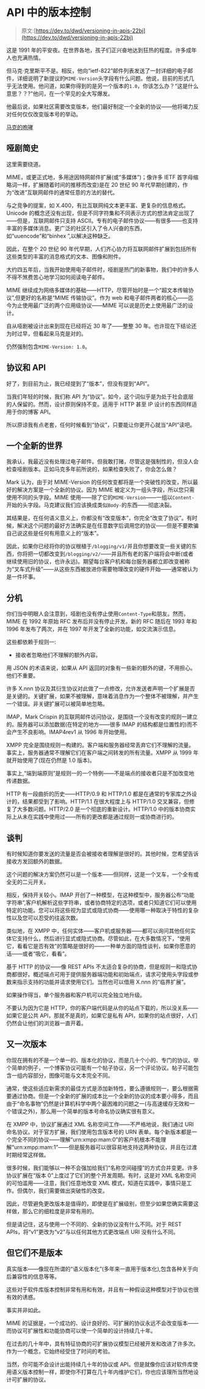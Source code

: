 # API 中的版本控制

> 原文:[https://dev.to/dwd/versioning-in-apis-22bj](https://dev.to/dwd/versioning-in-apis-22bj)

这是 1991 年的平安夜。在世界各地，孩子们正兴奋地达到狂热的程度。许多成年人也充满热情。

但马克·克里斯平不是。相反，他向“ietf-822”邮件列表发送了一封详细的电子邮件，详细说明了新提议的`MIME-Version`头字段有什么问题。他说，目前的形式几乎无法使用。他问道，如果你得到的是另一个版本的`1.0`，你该怎么办？“这是什么意思？？?"他问，在一个罕见的全大写爆发。

他最后说，如果社区需要改变版本，他们最好制定一个全新的协议——他将竭力反对任何仅仅改变版本号的举动。

[马克的咆哮](https://www.mhonarc.org/archive/html/ietf-822/1991-12/msg00137.html)

## [](#a-brief-history-of-mime)哑剧简史

这里需要绕道。

MIME，或更正式地，多用途因特网邮件扩展(或“多媒体”)；像许多 IETF 首字母缩略词一样，扩展随着时间的推移而改变)是在 20 世纪 90 年代早期创建的，作为“改进”互联网邮件的通常任意的方法的替代。

与之竞争的提案，如 X.400，有比互联网纯文本更丰富、更复杂的信息格式。Unicode 的概念还没有出现，但是不同字符集和不同表示方式的想法肯定出现了——但是，互联网邮件只支持 ASCII。专有的电子邮件协议——有很多——也支持丰富的多媒体消息。更广泛的社区引入了令人兴奋的东西，如“uuencode”和“binhex ”,以解决这种缺乏。

因此，在整个 20 世纪 90 年代早期，人们齐心协力将互联网邮件扩展到包括所有这些类型的丰富的消息格式的文本、图像和附件。

大约四五年后，当我开始使用电子邮件时，哑剧是热门的新事物，我们中的许多人不得不煞费苦心地学习如何阅读电子邮件。

MIME 继续成为网络多媒体的基础——HTTP，尽管开始时是一个“超文本传输协议”,但更好的名称是“MIME 传输协议”。作为 web 和电子邮件两者的核心——迄今为止使用最广泛的两个应用级协议——MIME 可以说是历史上使用最广泛的设计。

自从哑剧被设计出来到现在已经将近 30 年了——整整 30 年。也许现在下结论还为时过早，但看起来马克是对的。

仍然强制包含`MIME-Version: 1.0`。

## [](#protocols-and-apis)协议和 API

好了，到目前为止，我已经提到了“版本”，但没有提到“API”。

当我们年轻的时候，我们称 API 为“协议”。如今，这个词似乎是为处于社会底层的人保留的。然而，设计原则保持不变。适用于 HTTP 甚至 IP 设计的东西同样适用于你的博客 API。

所以原谅我有点老套，任何时候看到“协议”，只要能让你更开心就当“API”读吧。

## [](#a-whole-new-world)一个全新的世界

我承认，我最近没有处理过电子邮件。但我敢打赌，尽管这是强制性的，但没人会检查哑剧版本。正如马克多年前所说的，如果检查失败了，你会怎么做？

Mark 认为，由于对 MIME-Version 的任何改变都将是一个突破性的改变，所以最好的解决方案是一个全新的协议。因为 MIME 被定义为一组头字段，所以您只需使用不同的头字段。MIME 使用——除了它的`MIME-Version`——一组以`Content-`开始的头字段。马克建议我们应该换成类似`Body-`的东西——彻底决裂。

其结果是，在任何语义意义上，你都没有“改变版本”，你完全“改变了协议”。有时候，解决这个问题的最好方法确实是在任意数字后调用您的协议——但是不要欺骗自己说这些是任何有用意义上的“版本”。

因此，如果你已经将你的协议根植于`/blogging/v1/`并且你想要改变一些关键的东西，你将把一切都改变到`/blogging/v2/`——并且所有老的客户端将会中断(或者继续使用旧的协议，也许永远)。期望每台客户机和每台服务器都立即改变被称为“叉车式升级”——从这些东西被放进你需要物理改变的硬件开始——通常被认为是一件坏事。

## [](#extensions)分机

你们当中明眼人会注意到，哑剧也没有停止使用`Content-Type`和朋友。然而，MIME 在 1992 年原始 RFC 发布后并没有停止开发。新的 RFC 随后在 1993 年和 1996 年发布了两次，并在 1997 年开发了全新的功能，如交流演示信息。

这些都依赖于规则一:

*   接收者忽略他们不理解的额外内容。

用 JSON 的术语来说，如果从 API 返回的对象有一些新的额外的键，不用担心。他们不重要。

许多 X.nnn 协议及其衍生协议对此做了一点修改，允许发送者声明一个扩展是否是关键的。关键扩展，如果不被理解，意味着消息作为一个整体不被理解，并产生一个错误。非关键扩展可以被简单地忽略。

IMAP，Mark Crispin 的互联网邮件访问协议，是围绕一个没有改变的规则一建立的。服务器可以添加数据(在特定的地方——很多 IMAP 的结构都是位置性的)而不会产生不良影响。IMAP4rev1 从 1996 年开始使用。

XMPP 完全是围绕规则一构建的。客户端和服务器经常丢弃它们不理解的流量。事实上，服务器通常不理解它们在客户端之间转发的所有流量。XMPP 从 1999 年就开始使用了(现在仍然是 1.0 版本)。

事实上,“端到端原则”是规则一的一个特例——不是端点的接收者只是不加改变地传递数据。

HTTP 有一段曲折的历史——HTTP/0.9 和 HTTP/1.0 都是在通常的专家库之外设计的，结果都受到了影响。HTTP/1.1 在很大程度上与 HTTP/1.0 交叉兼容，但修复了大多数问题。HTTP/2.0 是一个彻底的重新设计。HTTP/1.0 中的版本协商实际上从未在实践中使用过——所有的更改都是通过规则一或协商进行的。

## [](#negotiation)谈判

有时候知道你要发送的流量是否会被接收者理解是很好的。其他时候，您希望告诉接收方发回额外的数据。

这个问题的解决方案仍然可以是一个版本——但同样，这是一个叉车，一个全有或全无的二元开关。

相反，保持开关较小。IMAP 开创了一种模型，在这种模型中，服务器公布“功能字符串”,客户机解析这些字符串，或者协商特定的选项，或者只知道它们可以使用特定的功能。您可以将这些视为显式或隐式协商——使用哪一种取决于特性的复杂性以及您可以忍受的往返次数。

类似地，在 XMPP 中，任何实体——客户机或服务器——都可以询问其他任何实体它支持什么，然后进行显式或隐式协商。尽管如此，在大多数情况下，“使用它，看看它是否有效”的策略是很好的——一种单方面的隐性谈判，如果你愿意的话——或者“吸它，看看”。

基于 HTTP 的协议——像 REST APIs 不太适合复杂的协商，但是规则一和隐式协商都很好。概述端点可用于提供服务器端功能和初始端点，请求可使用头字段或参数来指示支持的功能并请求使用它们。当然也可以借用 X.nnn 的“临界扩展”。

如果操作得当，单个服务器和客户机可以完全独立地升级。

不要认为因为它是 HTTP，你的客户端代码是从你的站点下载的，所以没关系——如果它是公共 API，那就不是真的，如果它是私有 API，如果你的站点很好，人们仍然会让他们的浏览器一直开着。

## [](#and-versions-once-more)又一次版本

你现在拥有的不是一个单一的、版本化的协议，而是几十个小的、专门的协议。举个简单的例子，一个博客协议可能有一个帖子协议，另一个评论协议。帖子可能包含一组内容部分，图像可能与文本完全不同。

通常，使这些适应新需求的最佳方式是添加新特性，要么遵循规则一，要么根据需要通过协商。但是一个全新的扩展的成本比一个全新的协议的成本要小得多，而且由于“命名事物”仍然是计算机科学中两个最困难的问题之一(与高速缓存无效和一个错误之外)，那么用一个简单的版本号命名协议确实很有意义。

在 XMPP 中，协议扩展通过 XML 名称空间工作——不严格地说，我们通过 URI 命名协议。对于官方扩展，我们使用包含版本号的 URN 表单。每个新版本都是一个完全不同的协议——理解“urn:xmpp:mam:0”的客户机根本不能理解“urn:xmpp:mam:1”——但是服务器可以很容易地支持这两种协议，并且在过渡时期经常这样做。

很多时候，我们能够以一种不会强加给我们“名称空间碰撞”的方式合并变更。许多协议扩展在“版本 0”上度过了它们的整个开发周期。有时，这是对 XML 名称空间的可怕滥用——注意，我们任意地改变 XML 模式，知道在实践中，事情只是工作。但偶尔，我们需要做出突破性的改变。

因此，尽管避免更改版本是值得的，即使是在扩展级别，但至少如果您确实需要这样做，那么它的细粒度是非常有用的。

但是请记住，这与使用一个不同的、全新的协议没有什么不同。对于 REST APIs，将“v1”更改为“v2”与以任何其他方式更改端点 URI 没有什么不同。

## [](#but-theyre-not-versions)但它们不是版本

真实版本——像现在所谓的“语义版本化”(多年来一直用于版本化),包含各种关于向后兼容性的信息等等。

这些对于软件库版本控制非常有用和有效，并且有一种假设这种模型对于协议也很有效的诱惑。

事实并非如此。

MIME 的证据是，一个成功的、设计良好的、可扩展的协议永远不会改变版本——而协议可扩展性和功能协商可以使一个简单的设计持续几十年。

在过去的几十年中，具有特征协商的可扩展协议模型已经被开发和改进了许多次。作为一个概念，它始终经受住了时间的考验。

当然，你可能不会设计出能持续几十年的协议或 API。但是就像你应该对软件库使用语义版本控制一样，即使你不打算在几十年内维护它们，你也应该理所当然地设计可扩展的协议。